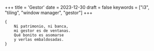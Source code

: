 +++
title = 'Gestor'
date = 2023-12-30
draft = false
keywords = ["i3", "tiling", "window manager", "gestor"]
+++

	{
		Ni patrimonio, ni banca,
		mi gestor es de ventanas.
		Qué bonito es asomarse
		y verlas embaldosadas.
	}
